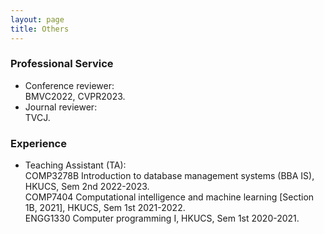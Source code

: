 ```yaml
---
layout: page
title: Others
---
```



<h3>
    <a name='Professional Service'></a>Professional Service
</h3>

- Conference reviewer:  
BMVC2022, CVPR2023.
- Journal reviewer:  
TVCJ.


<h3>
    <a name='Experience'></a>Experience
</h3>

- Teaching Assistant (TA):  
COMP3278B Introduction to database management systems (BBA IS), HKUCS, Sem 2nd 2022-2023.  
COMP7404 Computational intelligence and machine learning [Section 1B, 2021], HKUCS, Sem 1st 2021-2022.  
ENGG1330 Computer programming I, HKUCS, Sem 1st 2020-2021.

<!-- <div class="media">
    <div class="media-body">
       <p class="media-heading">
          COMP3278B Introduction to database management systems (BBA IS), HKUCS, Sem 2nd 2022-2023.
       </p>
    </div>
</div>

<div class="media">
    <div class="media-body">
       <p class="media-heading">
          COMP7404 Computational intelligence and machine learning [Section 1B, 2021], HKUCS, Sem 1st 2021-2022.
       </p>
    </div>
</div>

<div class="media">
    <div class="media-body">
       <p class="media-heading">
          ENGG1330 Computer programming I, HKUCS, Sem 1st 2020-2021.
       </p>
    </div>
</div> -->

